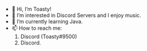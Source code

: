 - 👋 Hi, I’m Toasty! 
- 👀 I’m interested in Discord Servers and I enjoy music. 
- 🌱 I’m currently learning Java. 
- 📫 How to reach me:
	1. Discord (Toasty#9500) 
	2. Discord.
